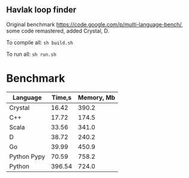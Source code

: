Havlak loop finder
------------------

Original benchmark https://code.google.com/p/multi-language-bench/, some code remastered, added Crystal, D.

To compile all: `sh build.sh`

To run all: `sh run.sh`

# Benchmark

| Language        | Time,s  | Memory, Mb |
| --------------- | ------- | ---------- |
| Crystal         | 16.42   | 390.2      |
| C++             | 17.72   | 174.5      |
| Scala           | 33.56   | 341.0      |
| D               | 38.72   | 240.2      |
| Go              | 39.99   | 450.9      |
| Python Pypy     | 70.59   | 758.2      |
| Python          | 396.54  | 724.0      |

